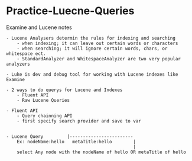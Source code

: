 # Practice-Luecne-Queries

Examine and Lucene notes

    - Lucene Analysers determin the rules for indexing and searching
    	- when indexing; it can leave out certain words or characters
    	- when searching; it will ignore certain words, chars, or whitespace ect.
    	- StandardAnalyzer and WhitespaceAnalyzer are two very popular analyzers

    - Luke is dev and debug tool for working with Lucene indexes like Examine

    - 2 ways to do querys for Lucene and Indexes
    	- Fluent API
    	- Raw Lucene Queries

   	- Fluent API
   		- Query chainning API
   		- first specify search provider and save to var


    - Lucene Query         |------------------------
    	Ex: nodeName:hello   metaTitle:hello        |
    												|
        select Any node with the nodeName of hello OR metaTitle of hello
